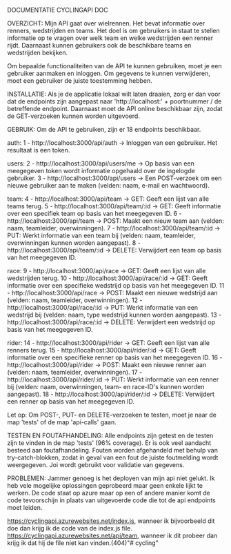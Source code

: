 DOCUMENTATIE CYCLINGAPI DOC

OVERZICHT:
Mijn API gaat over wielrennen. Het bevat informatie over renners, wedstrijden en teams. Het doel is om gebruikers in staat te stellen informatie op te vragen over welk team en welke wedstrijden een renner rijdt. Daarnaast kunnen gebruikers ook de beschikbare teams en wedstrijden bekijken.

Om bepaalde functionaliteiten van de API te kunnen gebruiken, moet je een gebruiker aanmaken en inloggen. Om gegevens te kunnen verwijderen, moet een gebruiker de juiste toestemming hebben.

INSTALLATIE:
Als je de applicatie lokaal wilt laten draaien, zorg er dan voor dat de endpoints zijn aangepast naar 'http://localhost:' + poortnummer / de betreffende endpoint. Daarnaast moet de API online beschikbaar zijn, zodat de GET-verzoeken kunnen worden uitgevoerd.

GEBRUIK:
Om de API te gebruiken, zijn er 18 endpoints beschikbaar.

auth:
1 - http://localhost:3000/api/auth -> Inloggen van een gebruiker. Het resultaat is een token.

users:
2 - http://localhost:3000/api/users/me -> Op basis van een meegegeven token wordt informatie opgehaald over de ingelogde gebruiker.
3 - http://localhost:3000/api/users -> Een POST-verzoek om een nieuwe gebruiker aan te maken (velden: naam, e-mail en wachtwoord).

team:
4 - http://localhost:3000/api/team -> GET: Geeft een lijst van alle teams terug.
5 - http://localhost:3000/api/team/:id -> GET: Geeft informatie over een specifiek team op basis van het meegegeven ID.
6 - http://localhost:3000/api/team -> POST: Maakt een nieuw team aan (velden: naam, teamleider, overwinningen).
7 - http://localhost:3000/api/team/:id -> PUT: Werkt informatie van een team bij (velden: naam, teamleider, overwinningen kunnen worden aangepast).
8 - http://localhost:3000/api/team/:id -> DELETE: Verwijdert een team op basis van het meegegeven ID.

race:
9 - http://localhost:3000/api/race -> GET: Geeft een lijst van alle wedstrijden terug.
10 - http://localhost:3000/api/race/:id -> GET: Geeft informatie over een specifieke wedstrijd op basis van het meegegeven ID.
11 - http://localhost:3000/api/race -> POST: Maakt een nieuwe wedstrijd aan (velden: naam, teamleider, overwinningen).
12 - http://localhost:3000/api/race/:id -> PUT: Werkt informatie van een wedstrijd bij (velden: naam, type wedstrijd kunnen worden aangepast).
13 - http://localhost:3000/api/race/:id -> DELETE: Verwijdert een wedstrijd op basis van het meegegeven ID.

rider:
14 - http://localhost:3000/api/rider -> GET: Geeft een lijst van alle renners terug.
15 - http://localhost:3000/api/rider/:id -> GET: Geeft informatie over een specifieke renner op basis van het meegegeven ID.
16 - http://localhost:3000/api/rider -> POST: Maakt een nieuwe renner aan (velden: naam, teamleider, overwinningen).
17 - http://localhost:3000/api/rider/:id -> PUT: Werkt informatie van een renner bij (velden: naam, overwinningen, team- en race-ID's kunnen worden aangepast).
18 - http://localhost:3000/api/rider/:id -> DELETE: Verwijdert een renner op basis van het meegegeven ID.

Let op: Om POST-, PUT- en DELETE-verzoeken te testen, moet je naar de map 'tests' of de map 'api-calls' gaan.

TESTEN EN FOUTAFHANDELING:
Alle endpoints zijn getest en de testen zijn te vinden in de map 'tests' (96% coverage). Er is ook veel aandacht besteed aan foutafhandeling. Fouten worden afgehandeld met behulp van try-catch-blokken, zodat in geval van een fout de juiste foutmelding wordt weergegeven. Joi wordt gebruikt voor validatie van gegevens.

PROBLEMEN:
Jammer genoeg is het deployen van mijn api niet gelukt. Ik heb vele mogelijke oplossingen geprobeerd maar geen enkele lijkt te werken.
De code staat op azure maar op een of andere manier komt de code tevoorschijn in plaats van uitgevoerde code die tot de api endpoints moet leiden.

https://cyclingapi.azurewebsites.net/index.js, wanneer ik bijvoorbeeld dit doe dan krijg ik de code van de index.js file.
https://cyclingapi.azurewebsites.net/api/team, wanneer ik dit probeer dan krijg ik dat hij de file niet kan vinden.(404)"# cycling" 
